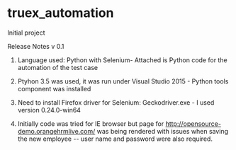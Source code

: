 # truex_automation
Initial project

Release Notes v 0.1

1. Language used: Python with Selenium- Attached is Python code for the automation of the test case

2. Ptyhon 3.5 was used, it was run under Visual Studio 2015 - Python tools component was installed

3. Need to install Firefox driver for Selenium: Geckodriver.exe - I used version 0.24.0-win64

4. Initially code was tried for IE browser but page for http://opensource-demo.orangehrmlive.com/ was being rendered with issues when saving the new employee -- user name and password were also required.
